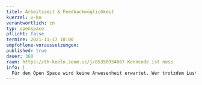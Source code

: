 ```yaml
---
titel: Arbeitszeit & Feedbackmöglichkeit
kuerzel: v-ko
verantwortlich: cn
typ: openspace
pflicht: false
termine: 2021-11-17 10:00
empfohlene-voraussetzungen:
published: true
dauer: 360
raum: https://th-koeln.zoom.us/j/85350954867 Kenncode ist noss
info: |
  Für den Open Space wird keine Anwesenheit erwartet. Wer trotzdem Lust hat zu kommen, wer Feedback möchte, oder oder oder – ich bin am Standort ;) 
---
```

